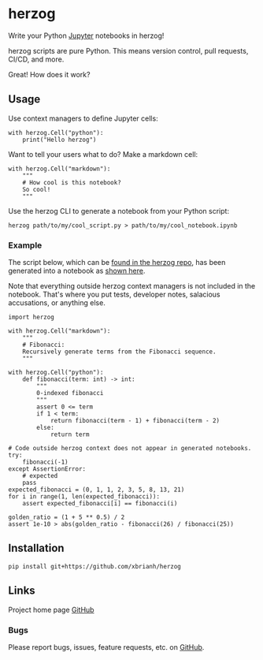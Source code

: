 # herzog

Write your Python [Jupyter](https://jupyter.org/) notebooks in herzog!

herzog scripts are pure Python. This means version control, pull requests, CI/CD, and more.

Great! How does it work?

## Usage

Use context managers to define Jupyter cells:
```
with herzog.Cell("python"):
    print("Hello herzog")
```

Want to tell your users what to do? Make a markdown cell:
```
with herzog.Cell("markdown"):
    """
    # How cool is this notebook?
    So cool!
    """
```

Use the herzog CLI to generate a notebook from your Python script:
```
herzog path/to/my/cool_script.py > path/to/my/cool_notebook.ipynb
```

### Example

The script below, which can be [found in the herzog repo](https://github.com/xbrianh/herzog/blob/master/tests/fixtures/fibonacci.py),
has been generated into a notebook as [shown here](https://github.com/xbrianh/herzog/blob/master/tests/fixtures/fibonacci.ipynb).

Note that everything outside herzog context managers is not included in the notebook. That's where you put tests,
developer notes, salacious accusations, or anything else.
```
import herzog

with herzog.Cell("markdown"):
    """
    # Fibonacci:
    Recursively generate terms from the Fibonacci sequence.
    """

with herzog.Cell("python"):
    def fibonacci(term: int) -> int:
        """
        0-indexed fibonacci
        """
        assert 0 <= term
        if 1 < term:
            return fibonacci(term - 1) + fibonacci(term - 2)
        else:
            return term

# Code outside herzog context does not appear in generated notebooks.
try:
    fibonacci(-1)
except AssertionError:
    # expected
    pass
expected_fibonacci = (0, 1, 1, 2, 3, 5, 8, 13, 21)
for i in range(1, len(expected_fibonacci)):
    assert expected_fibonacci[i] == fibonacci(i)

golden_ratio = (1 + 5 ** 0.5) / 2
assert 1e-10 > abs(golden_ratio - fibonacci(26) / fibonacci(25))
```

## Installation

```
pip install git+https://github.com/xbrianh/herzog
```

## Links

Project home page [GitHub](https://github.com/xbrianh/herzog)  

### Bugs

Please report bugs, issues, feature requests, etc. on [GitHub](https://github.com/xbrianh/herzog).
